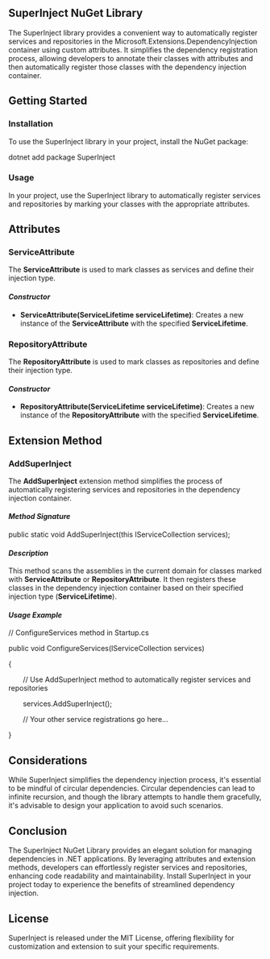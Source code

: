 ## SuperInject NuGet Library

The SuperInject library provides a convenient way to automatically register services and repositories in the Microsoft.Extensions.DependencyInjection container using custom attributes. It simplifies the dependency registration process, allowing developers to annotate their classes with attributes and then automatically register those classes with the dependency injection container.
## Getting Started
### Installation
To use the SuperInject library in your project, install the NuGet package:

dotnet add package SuperInject 

### Usage
In your project, use the SuperInject library to automatically register services and repositories by marking your classes with the appropriate attributes.
## Attributes
### ServiceAttribute
The **ServiceAttribute** is used to mark classes as services and define their injection type.
#### ***Constructor***
- **ServiceAttribute(ServiceLifetime serviceLifetime)**: Creates a new instance of the **ServiceAttribute** with the specified **ServiceLifetime**.
### RepositoryAttribute
The **RepositoryAttribute** is used to mark classes as repositories and define their injection type.
#### ***Constructor***
- **RepositoryAttribute(ServiceLifetime serviceLifetime)**: Creates a new instance of the **RepositoryAttribute** with the specified **ServiceLifetime**.
## Extension Method
### AddSuperInject
The **AddSuperInject** extension method simplifies the process of automatically registering services and repositories in the dependency injection container.
#### ***Method Signature***

public static void AddSuperInject(this IServiceCollection services); 
#### ***Description***
This method scans the assemblies in the current domain for classes marked with **ServiceAttribute** or **RepositoryAttribute**. It then registers these classes in the dependency injection container based on their specified injection type (**ServiceLifetime**).
#### ***Usage Example***

// ConfigureServices method in Startup.cs

public void ConfigureServices(IServiceCollection services)

{

`    `// Use AddSuperInject method to automatically register services and repositories

`    `services.AddSuperInject();

`    `// Your other service registrations go here...

}

## Considerations
While SuperInject simplifies the dependency injection process, it's essential to be mindful of circular dependencies. Circular dependencies can lead to infinite recursion, and though the library attempts to handle them gracefully, it's advisable to design your application to avoid such scenarios.
## Conclusion
The SuperInject NuGet Library provides an elegant solution for managing dependencies in .NET applications. By leveraging attributes and extension methods, developers can effortlessly register services and repositories, enhancing code readability and maintainability. Install SuperInject in your project today to experience the benefits of streamlined dependency injection.
## License
SuperInject is released under the MIT License, offering flexibility for customization and extension to suit your specific requirements.

